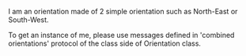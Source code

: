I am an orientation made of 2 simple orientation such as North-East or South-West.

To get an instance of me, please use messages defined in 'combined orientations' protocol of the class side of Orientation class.